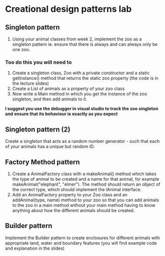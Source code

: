 # Creational design patterns lab

## Singleton pattern

1. Using your animal classes from week 2, implement the zoo as a singleton pattern ie. ensure that there is always and can always only be one zoo.  

### Too do this you will need to
1. Create a singleton class, Zoo with a private constructor and a static getInstance() method that returns the static zoo property  (the code is in the lecture slides)
2. Create a List of animals as a property of your zoo class
2. Now write a Main method in which you get the instance of the zoo singleton, and then add animals to it.

__I suggest you use the debugger in visual studio to track the zoo singleton and ensure that its behaviour is exactly as you expect__

## Singleton pattern (2)

Create a singleton that acts as a random number generator - such that each of your animals has a unique but random ID.

## Factory Method pattern


1. Create a AnimalFactory class with a makeAnimal() method which takes the type of animal to be created and a name for that animal, for example makeAnimal("elephant", "elmer"). The method should return an object of the correct type, which should implement the IAnimal interface.
4. Add an AnimalFactory property to  your Zoo class and an addAnimal(type, name) method to your zoo so that you can add animals to the zoo in a main method without your main method having to know anything about how the different animals should be created.

## Builder pattern

Implement the Builder pattern to create enclosures for different animals with appropriate land, water and boundary features (you will find example code and explanation in the slides)



